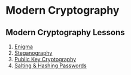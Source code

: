 # Modern Cryptography

## Modern Cryptography Lessons
1. [Enigma](Enigma.md)
1. [Steganography](Steganography.md)
1. [Public Key Cryptography](Public_Key.md)
1. [Salting & Hashing Passwords](Salt.md)
